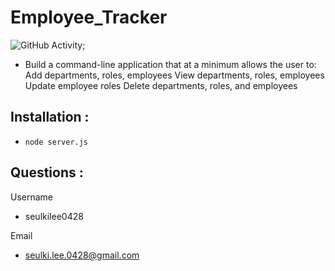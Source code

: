 # Employee_Tracker

  ![GitHub Activity](https://img.shields.io/github/commit-activity/m/seulkilee0428/README_Generator?style=plastic);


* Build a command-line application that at a minimum allows the user to:
Add departments, roles, employees
View departments, roles, employees
Update employee roles
Delete departments, roles, and employees

## __Installation__ :               
* `node server.js`


## __Questions__ :

Username
 - seulkilee0428

Email
 - seulki.lee.0428@gmail.com

